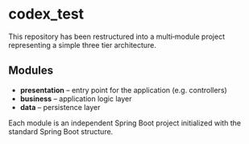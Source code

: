 # codex_test

This repository has been restructured into a multi‑module project representing a simple three tier architecture.

## Modules
- **presentation** – entry point for the application (e.g. controllers)
- **business** – application logic layer
- **data** – persistence layer

Each module is an independent Spring Boot project initialized with the standard Spring Boot structure.

